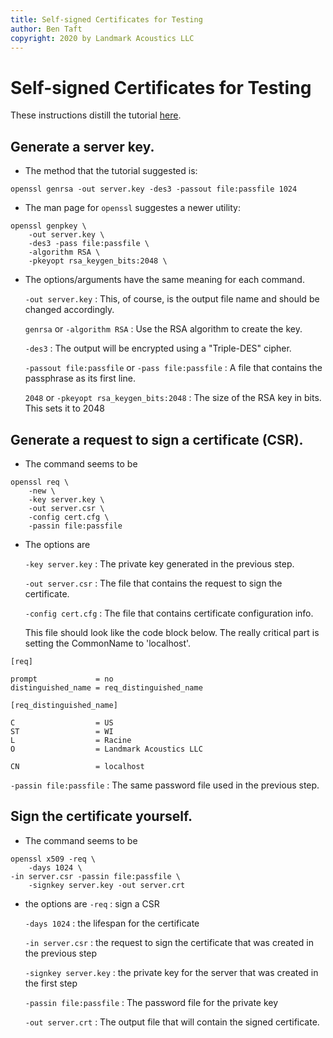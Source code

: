 ```yaml
---
title: Self-signed Certificates for Testing
author: Ben Taft
copyright: 2020 by Landmark Acoustics LLC
---
```


# Self-signed Certificates for Testing

These instructions distill the tutorial [here][1].

## Generate a server key.

-  The method that the tutorial suggested is:
```console
openssl genrsa -out server.key -des3 -passout file:passfile 1024
```
-  The man page for `openssl` suggestes a newer utility:
```console
openssl genpkey \
    -out server.key \
    -des3 -pass file:passfile \
    -algorithm RSA \
	-pkeyopt rsa_keygen_bits:2048 \
```
-  The options/arguments have the same meaning for each command.

   `-out server.key`
   :  This, of course, is the output file name and should be changed accordingly.
    
   `genrsa` or `-algorithm RSA`
   :  Use the RSA algorithm to create the key.

   `-des3`
   :  The output will be encrypted using a "Triple-DES" cipher.

   `-passout file:passfile` or `-pass file:passfile`
   :  A file that contains the passphrase as its first line.

   `2048` or `-pkeyopt rsa_keygen_bits:2048`
   :  The size of the RSA key in bits.  This sets it to 2048

## Generate a request to sign a certificate (CSR).
-  The command seems to be
```console
openssl req \
	-new \
	-key server.key \
	-out server.csr \
	-config cert.cfg \
	-passin file:passfile
```
-  The options are

   `-key server.key`
   :  The private key generated in the previous step.
   
   `-out server.csr`
   :  The file that contains the request to sign the certificate.

   `-config cert.cfg`
   :  The file that contains certificate configuration info.
   
      This file should look like the code block below.
	  The really critical part is setting the CommonName to 'localhost'.

```config
[req]

prompt             = no
distinguished_name = req_distinguished_name

[req_distinguished_name]

C                  = US
ST                 = WI
L                  = Racine
O                  = Landmark Acoustics LLC

CN                 = localhost
```

   `-passin file:passfile`
   :  The same password file used in the previous step.

## Sign the certificate yourself.
-  The command seems to be
```console
openssl x509 -req \
    -days 1024 \
-in server.csr -passin file:passfile \
    -signkey server.key -out server.crt
```
-  the options are
   `-req`
   :  sign a CSR

   `-days 1024`
   :  the lifespan for the certificate
   
   `-in server.csr`
   :  the request to sign the certificate that was created in the previous step
   
   `-signkey server.key`
   :  the private key for the server that was created in the first step
   
   `-passin file:passfile`
   :  The password file for the private key
   
   `-out server.crt`
   :  The output file that will contain the signed certificate.
   

[1]:https://developer.salesforce.com/blogs/developer-relations/2011/05/generating-valid-self-signed-certificates.html
